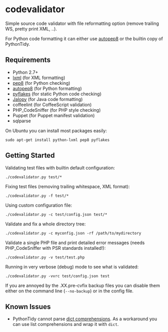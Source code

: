 codevalidator
=============

Simple source code validator with file reformatting option (remove trailing WS, pretty print XML, ..).

For Python code formatting it can either use [autopep8][autopep8] or the builtin copy of PythonTidy.

Requirements
------------

* Python 2.7+
* [lxml][lxml] (for XML formatting)
* [pep8][pep8] (for Python checking)
* [autopep8][autopep8] (for Python formatting)
* [pyflakes][pyflakes] (for static Python code checking)
* [Jalopy][Jalopy] (for Java code formatting)
* coffeelint (for CoffeeScript validation)
* PHP_CodeSniffer (for PHP style checking)
* Puppet (for Puppet manifest validation)
* sqlparse

On Ubuntu you can install most packages easily:

    sudo apt-get install python-lxml pep8 pyflakes

Getting Started
---------------

Validating test files with builtin default configuration:

    ./codevalidator.py test/*

Fixing test files (removing trailing whitespace, XML format):

    ./codevalidator.py -f test/*

Using custom configuration file:

    ./codevalidator.py -c test/config.json test/*

Validate and fix a whole directory tree:

    ./codevalidator.py -c myconfig.json -rf /path/to/mydirectory

Validate a single PHP file and print detailed error messages (needs PHP_CodeSniffer with PSR standards installed!):

    ./codevalidator.py -v test/test.php

Running in very verbose (debug) mode to see what is validated:

    ./codevalidator.py -vvrc test/config.json test


If you are annoyed by the .XX.pre-cvfix backup files you can disable them either on the command line (`--no-backup`) or in the config file.

Known Issues
------------

* PythonTidy cannot parse [dict comprehensions][dict comprehensions]. As a workaround you can use list comprehensions and wrap it with `dict`.

[lxml]:                 http://lxml.de/
[pep8]:                 https://pypi.python.org/pypi/pep8
[autopep8]:             https://pypi.python.org/pypi/autopep8
[pyflakes]:             https://pypi.python.org/pypi/pyflakes
[Jalopy]:               http://www.triemax.com/products/jalopy/
[dict comprehensions]:  http://www.python.org/dev/peps/pep-0274/
